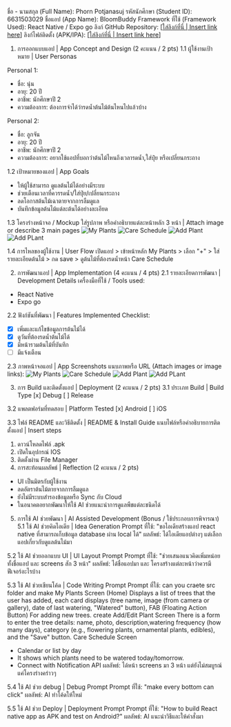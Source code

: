 ชื่อ - นามสกุล (Full Name): Phorn Potjanasuj
รหัสนักศึกษา (Student ID): 6631503029
ชื่อแอป (App Name): BloomBuddy
Framework ที่ใช้ (Framework Used): React Native / Expo go
ลิงก์ GitHub Repository: [[ใส่ลิงก์ที่นี่ | Insert link here](https://github.com/6631503029/BloomBuddy)]
ลิงก์ไฟล์ติดตั้ง (APK/IPA): [[ใส่ลิงก์ที่นี่ | Insert link here](https://expo.dev/accounts/6631503029/projects/bb/builds/ba80d628-ec27-485c-ad44-db6a8c86a2b7)]

1. การออกแบบแอป | App Concept and Design (2 คะแนน / 2 pts)
1.1 ผู้ใช้งานเป้าหมาย | User Personas

Personal 1:  
- ชื่อ: นุ่น  
- อายุ: 20 ปี  
- อาชีพ: นักศึกษาปี 2  
- ความต้องการ: ต้องการจำได้ว่ารดน้ำต้นไม้ต้นไหนไปแล้วบ้าง

Personal 2:  
- ชื่อ: ลูกจัน  
- อายุ: 20 ปี  
- อาชีพ: นักศึกษาปี 2   
- ความต้องการ: อยากใช้แอปที่บอกว่าต้นไม้ไหนถึงเวลารดน้ำ,ใส่ปุ๋ย หรือเปลี่ยนกระถาง
  
1.2 เป้าหมายของแอป | App Goals
- ให้ผู้ใช้สามารถ ดูแลต้นไม้ได้อย่างมีระบบ
- ช่วยเตือนเวลาที่ควรรดน้ำ/ใส่ปุ๋ย/เปลี่ยนกระถาง
- ลดโอกาสต้นไม้เฉาตายจากการลืมดูแล
- บันทึกข้อมูลต้นไม้แต่ละต้นได้อย่างละเอียด
  
1.3 โครงร่างหน้าจอ / Mockup
ใส่รูปภาพ หรือคำอธิบายแต่ละหน้าหลัก 3 หน้า | Attach image or describe 3 main pages
![My Plants](https://github.com/user-attachments/assets/6c64969d-0cf2-4ae6-8cb7-ef3a3a45712d)
![Care Schedule](https://github.com/user-attachments/assets/09ddca44-0cf3-4321-bf31-7211bf5cda9c)
![Add Plant](https://github.com/user-attachments/assets/cf7724ec-bf6c-4e10-81db-d02d85118b22)
![Add PLant](https://github.com/user-attachments/assets/7282aae4-0848-4515-a21e-056c9d07816d)

1.4 การไหลของผู้ใช้งาน | User Flow
เปิดแอป > เข้าหน้าหลัก My Plants > เลือก "+" > ใส่รายละเอียดต้นไม้ > กด save > ดูต้นไม้ที่ต้องรดน้ำหน้า Care Schedule

2. การพัฒนาแอป | App Implementation (4 คะแนน / 4 pts)
2.1 รายละเอียดการพัฒนา | Development Details
เครื่องมือที่ใช้ / Tools used:
- React Native
- Expo go
  
2.2 ฟังก์ชันที่พัฒนา | Features Implemented
Checklist:
- [x] เพิ่มและแก้ไขข้อมูลการต้นไม้ได้
- [x] ดูวันที่ต้องรดน้ำต้นไม้ได้
- [x] มีหน้ารวมต้นไม้ที่บันทึก
- [ ] มีแจ้งเตือน

2.3 ภาพหน้าจอแอป | App Screenshots
แนบภาพหรือ URL (Attach images or image links):
![My Plants](https://github.com/user-attachments/assets/6c64969d-0cf2-4ae6-8cb7-ef3a3a45712d)
![Care Schedule](https://github.com/user-attachments/assets/09ddca44-0cf3-4321-bf31-7211bf5cda9c)
![Add Plant](https://github.com/user-attachments/assets/cf7724ec-bf6c-4e10-81db-d02d85118b22)
![Add PLant](https://github.com/user-attachments/assets/7282aae4-0848-4515-a21e-056c9d07816d)

3. การ Build และติดตั้งแอป | Deployment (2 คะแนน / 2 pts)
3.1 ประเภท Build | Build Type
[x] Debug
[ ] Release

3.2 แพลตฟอร์มที่ทดสอบ | Platform Tested
[x] Android
[ ] iOS

3.3 ไฟล์ README และวิธีติดตั้ง | README & Install Guide
แนบไฟล์หรือคำอธิบายการติดตั้งแอป | Insert steps
1. ดาวน์โหลดไฟล์ .apk
2. เปิดในอุปกรณ์ IOS
3. ติดตั้งผ่าน File Manager
4. การสะท้อนผลลัพธ์ | Reflection (2 คะแนน / 2 pts)
- UI เป็นมิตรกับผู้ใช้งาน
- ลดอัตราต้นไม้ตายจากการลืมดูแล
- ยังไม่มีระบบสำรองข้อมูลหรือ Sync กับ Cloud
- ในอนาคตอยากพัฒนาให้ใช้ AI ช่วยแนะนำการดูแลพืชแต่ละชนิดได้
  
5. การใช้ AI ช่วยพัฒนา | AI Assisted Development (Bonus / ใช้ประกอบการพิจารณา)
5.1 ใช้ AI ช่วยคิดไอเดีย | Idea Generation
Prompt ที่ใช้:  "ขอไอเดียสร้างแอป react native ที่สามารถเก็บข้อมูล database ผ่าน local ได้"
ผลลัพธ์:  ได้ไอเดียแอปต่างๆ แต่เลือกแอปเกี่ยวกับดูแลต้นไม้มา

5.2 ใช้ AI ช่วยออกแบบ UI | UI Layout Prompt
Prompt ที่ใช้:  "ช่วยเสนอแนวคิดเพิ่มหน่อย ทั้งชื่อแอป และ screens สัก 3 หน้า"
ผลลัพธ์:  ได้ชื่อแอปมา และ โครงสร้างแต่ละหน้าว่าควรมีฟีเจอร์อะไรบ้าง

5.3 ใช้ AI ช่วยเขียนโค้ด | Code Writing Prompt
Prompt ที่ใช้:  can you craete src folder and make My Plants Screen (Home)
Displays a list of trees that the user has added, each card displays (tree name, image (from camera or gallery), date of last watering, "Watered" button), FAB (Floating Action Button) For adding new trees. create Add/Edit Plant Screen
There is a form to enter the tree details: name, photo, description,watering frequency (how many days), category (e.g., flowering plants, ornamental plants, edibles), and the "Save" button.
Care Schedule Screen
- Calendar or list by day
- It shows which plants need to be watered today/tomorrow.
- Connect with Notification API
ผลลัพธ์:  ได้หน้า screens มา 3 หน้า แต่ยังไม่สมบูรณ์ แค่โครงร่างคร่าวๆ

5.4 ใช้ AI ช่วย debug | Debug Prompt
Prompt ที่ใช้:  "make every bottom can click"
ผลลัพธ์:  AI ทำโค้ดให้ใหม่

5.5 ใช้ AI ช่วย Deploy | Deployment Prompt
Prompt ที่ใช้:  "How to build React native app as APK and test on Android?"
ผลลัพธ์:  AI แนะนำวิธีและให้คำสั่งมา
